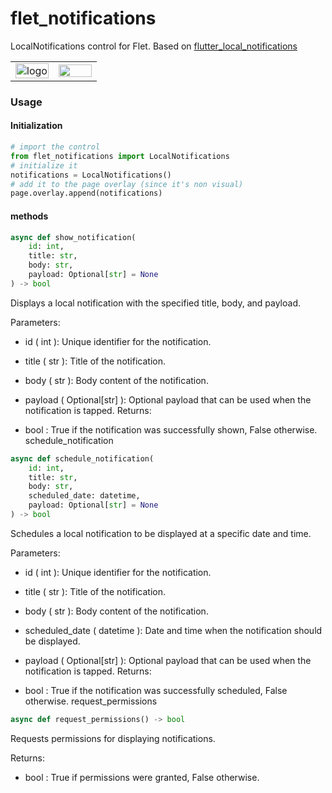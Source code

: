 # flet_notifications
LocalNotifications control for Flet. Based on [flutter_local_notifications](https://pub.dev/packages/flutter_local_notifications)


<div align="center">
  <table>
    <tr>
      <td width="50%">
        <img width="100%" src="https://github.com/user-attachments/assets/b7cbd459-6fa6-4808-8d71-d54605fc85fa" alt="logo">
      </td>
      <td width="50%">
        <img width="100%" src="https://github.com/user-attachments/assets/c9750064-c282-409f-a819-c884c62c3329" >
      </td>
    </tr>
  </table>
</div>

### Usage
#### Initialization
```python
# import the control
from flet_notifications import LocalNotifications
# initialize it
notifications = LocalNotifications()
# add it to the page overlay (since it's non visual)
page.overlay.append(notifications)
```

#### methods
```python
async def show_notification(
    id: int, 
    title: str, 
    body: str, 
    payload: Optional[str] = None
) -> bool
 ```

Displays a local notification with the specified title, body, and payload.

Parameters:

- id ( int ): Unique identifier for the notification.
- title ( str ): Title of the notification.
- body ( str ): Body content of the notification.
- payload ( Optional[str] ): Optional payload that can be used when the notification is tapped.
Returns:

- bool : True if the notification was successfully shown, False otherwise. schedule_notification


```python
async def schedule_notification(
    id: int, 
    title: str, 
    body: str, 
    scheduled_date: datetime,
    payload: Optional[str] = None
) -> bool
 ```

Schedules a local notification to be displayed at a specific date and time.

Parameters:

- id ( int ): Unique identifier for the notification.
- title ( str ): Title of the notification.
- body ( str ): Body content of the notification.
- scheduled_date ( datetime ): Date and time when the notification should be displayed.
- payload ( Optional[str] ): Optional payload that can be used when the notification is tapped.
Returns:

- bool : True if the notification was successfully scheduled, False otherwise. request_permissions

```python
async def request_permissions() -> bool
```

Requests permissions for displaying notifications.

Returns:

- bool : True if permissions were granted, False otherwise.

